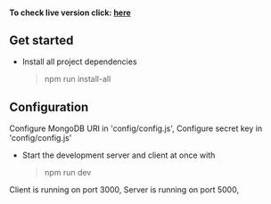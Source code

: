 #### To check live version click: [here](https://ms-mern-registration-system.herokuapp.com/)

## Get started

- Install all project dependencies

  > npm run install-all

## Configuration

Configure MongoDB URI in 'config/config.js',
Configure secret key in 'config/config.js'

- Start the development server and client at once with

  > npm run dev

Client is running on port 3000,
Server is running on port 5000,
